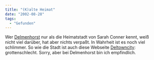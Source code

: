 ```yaml
---
title: "(K)alte Heimat"
date: "2002-08-28"
tags:
  - "Gefunden"
---
```


Wer [Delmenhorst](https://web.archive.org/web/20040830132702/http://www.delmenhorst.de/ "Delmenhorst Homepage [deutsch]") nur als die Heimatstadt von Sarah Conner kennt, weiß nicht viel darüber, hat aber nichts verpaßt. In Wahrheit ist es noch viel schlimmer. So wie die Stadt ist auch diese Webseite [Deltowncity](https://web.archive.org/web/20040830132702/http://www.deltowncity.de/ "DelTownCity [deutsch]"): grottenschlecht. Sorry, aber bei Delmenhorst bin ich empfindlich.
